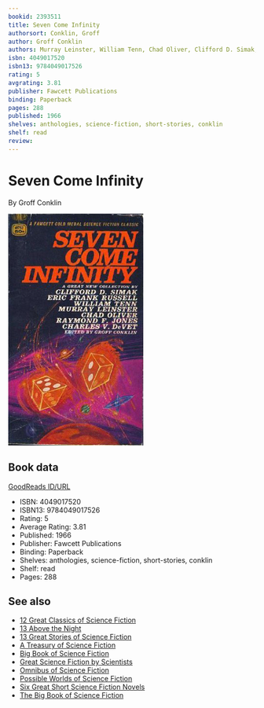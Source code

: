 ```yaml
---
bookid: 2393511
title: Seven Come Infinity
authorsort: Conklin, Groff
author: Groff Conklin
authors: Murray Leinster, William Tenn, Chad Oliver, Clifford D. Simak, Charles V. de Vet, Eric Frank Russell, Raymond F. Jones
isbn: 4049017520
isbn13: 9784049017526
rating: 5
avgrating: 3.81
publisher: Fawcett Publications
binding: Paperback
pages: 288
published: 1966
shelves: anthologies, science-fiction, short-stories, conklin
shelf: read
review: 
---
```


# Seven Come Infinity

By Groff Conklin

![](../../assets/bookcovers/1303929733l/2393511.jpg)

## Book data

[GoodReads ID/URL](https://www.goodreads.com/book/show/2393511)

- ISBN: 4049017520
- ISBN13: 9784049017526
- Rating: 5
- Average Rating: 3.81
- Published: 1966
- Publisher: Fawcett Publications
- Binding: Paperback
- Shelves: anthologies, science-fiction, short-stories, conklin
- Shelf: read
- Pages: 288


## See also

- [12 Great Classics of Science Fiction](12_Great_Classics_of_Science_Fiction.md)
- [13 Above the Night](13_Above_the_Night.md)
- [13 Great Stories of Science Fiction](13_Great_Stories_of_Science_Fiction.md)
- [A Treasury of Science Fiction](A_Treasury_of_Science_Fiction.md)
- [Big Book of Science Fiction](Big_Book_of_Science_Fiction.md)
- [Great Science Fiction by Scientists](Great_Science_Fiction_by_Scientists.md)
- [Omnibus of Science Fiction](Omnibus_of_Science_Fiction.md)
- [Possible Worlds of Science Fiction](Possible_Worlds_of_Science_Fiction.md)
- [Six Great Short Science Fiction Novels](Six_Great_Short_Science_Fiction_Novels.md)
- [The Big Book of Science Fiction](The_Big_Book_of_Science_Fiction.md)
